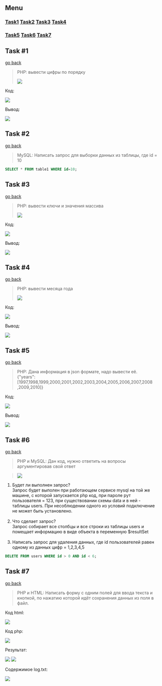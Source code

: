 ## Menu
### [Task1](#task-1) [Task2](#task-2) [Task3](#task-3) [Task4](#task-4)
### [Task5](#task-5) [Task6](#task-6) [Task7](#task-7)
## Task #1
[go back](#menu)
> PHP: вывести цифры по порядку
> 
> ![](img/task1.png)

Код:

![](img/1.1.png)

Вывод:

![](img/1.2.png)


## Task #2
[go back](#menu)
> MySQL: Написать запрос для выборки данных из таблицы, где id = 10 

```SQL
SELECT * FROM table1 WHERE id=10;
```


## Task #3
[go back](#menu)
> PHP: вывести ключи и значения массива
>
> ![](img/task3.png)

Код:

![](img/3.1.png)

Вывод:

![](img/3.2.png)


## Task #4
[go back](#menu)
> PHP: вывести месяца года
>
> ![](img/task4.png)

Код:

![](img/4.1.png)

Вывод:

![](img/4.2.png)


## Task #5
[go back](#menu)
> PHP: Дана информация в json формате, надо вывести её. <br>
> {"years":[1997,1998,1999,2000,2001,2002,2003,2004,2005,2006,2007,2008
,2009,2010]}

Код:

![](img/5.1.png)

Вывод:

![](img/5.2.png)


## Task #6
[go back](#menu)
> PHP и MySQL: Дан код, нужно ответить на вопросы аргументировав
свой ответ

>
> ![](img/task6.png)

1) Будет ли выполнен запрос?<br>Запрос будет выполен при работающем сервисе mysql на той же машине, с которой запускается php код, при пароле рут пользователя = 123, при существовании схемы data и в ней - таблицы users. При несоблюдении одного из условий подключение не может быть установлено.
<br><br>
2) Что сделает запрос?<br>Запрос собирает все столбцы и все строки из таблицы users и помещает информацию в виде объекта в переменную $resultSet
<br><br>
3) Написать запрос для удаления данных, где id пользователей равен одному из данных цифр = 1,2,3,4,5<br>
```SQL
DELETE FROM users WHERE id > 0 AND id < 6;
```


## Task #7
[go back](#menu)
> PHP и HTML: Написать форму с одним полей для ввода текста и
кнопкой, по нажатию которой идёт сохранения данных из поля в файл.

Код html:

![](img/7.1.png)

Код php:

![](img/7.2.png)

Результат:

![](img/7.3.png)
![](img/7.4.png)

Содержимое log.txt:

![](img/7.5.png)